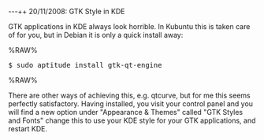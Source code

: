 ---++ 20/11/2008: GTK Style in KDE

GTK applications in KDE always look horrible.  In Kubuntu this is taken care of for you, but in Debian it is only a quick install away:

%RAW%
<pre>
$ sudo aptitude install gtk-qt-engine
</pre>
%RAW%

There are other ways of achieving this, e.g. qtcurve, but for me this seems perfectly satisfactory.  Having installed, you visit your control panel and you will find a new option under "Appearance & Themes" called "GTK Styles and Fonts" change this to use your KDE style for your GTK applications, and restart KDE.
